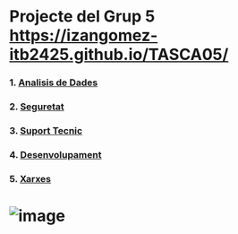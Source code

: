 
# Projecte del Grup 5 https://izangomez-itb2425.github.io/TASCA05/

### 1. [Analisis de Dades](./IA_Analisisdedades.md)

### 2. [Seguretat](./IA_Seguretat.md)

### 3. [Suport Tecnic](./IA_SuportTecnic.md)

### 4. [Desenvolupament](./IA_desenvolupament.md)

### 5. [Xarxes](./IA_Xarxes.md)

# ![image](https://github.com/user-attachments/assets/6f531ef2-7dd4-445e-bafd-f923aa6d6a5b)




